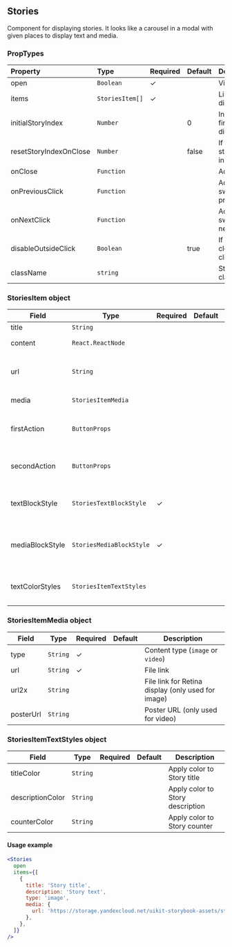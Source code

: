 ## Stories

Component for displaying stories. It looks like a carousel in a modal with given places to display text and media.

### PropTypes

| Property               | Type            | Required | Default | Description                                       |
| :--------------------- | :-------------- | :------- | :------ | :------------------------------------------------ |
| open                   | `Boolean`       | ✓        |         | Visibility flag                                   |
| items                  | `StoriesItem[]` | ✓        |         | List of stories to display                        |
| initialStoryIndex      | `Number`        |          | 0       | Index of the first story to be displayed          |
| resetStoryIndexOnClose | `Number`        |          | false   | If `true`, reset story index to initialStoryIndex |
| onClose                | `Function`      |          |         | Action on close                                   |
| onPreviousClick        | `Function`      |          |         | Action when switching to previous story           |
| onNextClick            | `Function`      |          |         | Action when switching to next story               |
| disableOutsideClick    | `Boolean`       |          | true    | If `true`, do not close stories on click outside  |
| className              | `string`        |          |         | Stories modal class                               |

### StoriesItem object

| Field           | Type                     | Required | Default | Description                              |
| --------------- | ------------------------ | -------- | ------- | ---------------------------------------- |
| title           | `String`                 |          |         | Title                                    |
| content         | `React.ReactNode`        |          |         | Main content                             |
| url             | `String`                 |          |         | Link to display more information         |
| media           | `StoriesItemMedia`       |          |         | Media content                            |
| firstAction     | `ButtonProps`            |          |         | Custom action button props               |
| secondAction    | `ButtonProps`            |          |         | Custom action button props               |
| textBlockStyle  | `StoriesTextBlockStyle`  | ✓        |         | Props for styling text content in Story  |
| mediaBlockStyle | `StoriesMediaBlockStyle` | ✓        |         | Props for styling media content in Story |
| textColorStyles | `StoriesItemTextStyles`  |          |         | Props for styling text color in Story    |

### StoriesItemMedia object

| Field     | Type     | Required | Default | Description                                        |
| --------- | -------- | -------- | ------- | -------------------------------------------------- |
| type      | `String` | ✓        |         | Content type (`image` or `video`)                  |
| url       | `String` | ✓        |         | File link                                          |
| url2x     | `String` |          |         | File link for Retina display (only used for image) |
| posterUrl | `String` |          |         | Poster URL (only used for video)                   |

### StoriesItemTextStyles object

| Field            | Type     | Required | Default | Description                      |
| ---------------- | -------- | -------- | ------- | -------------------------------- |
| titleColor       | `String` |          |         | Apply color to Story title       |
| descriptionColor | `String` |          |         | Apply color to Story description |
| counterColor     | `String` |          |         | Apply color to Story counter     |

#### Usage example

```jsx harmony
<Stories
  open
  items={[
    {
      title: 'Story title',
      description: 'Story text',
      type: 'image',
      media: {
        url: 'https://storage.yandexcloud.net/uikit-storybook-assets/story-picture-2.png',
      },
    },
  ]}
/>
```
